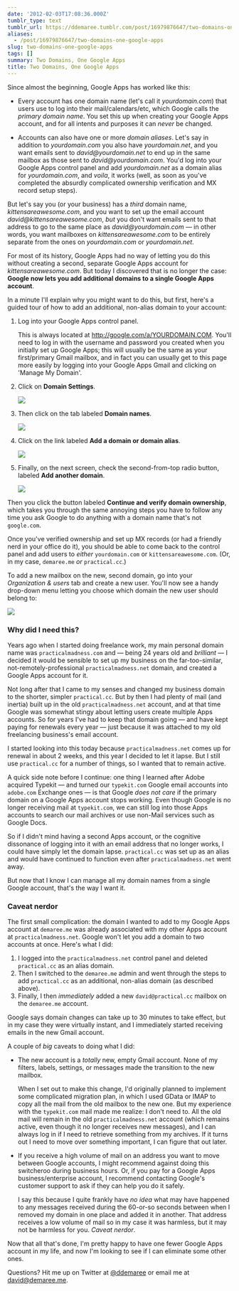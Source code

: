 ```yaml
---
date: '2012-02-03T17:08:36.000Z'
tumblr_type: text
tumblr_url: https://ddemaree.tumblr.com/post/16979876647/two-domains-one-google-apps
aliases:
  - /post/16979876647/two-domains-one-google-apps
slug: two-domains-one-google-apps
tags: []
summary: Two Domains, One Google Apps
title: Two Domains, One Google Apps
---
```


Since almost the beginning, Google Apps has worked like this:

* Every account has one domain name (let's call it _yourdomain.com_) that users use to log into their mail/calendars/etc, which Google calls the *primary domain name*. You set this up when creating your Google Apps account, and for all intents and purposes it can _never_ be changed.

* Accounts can also have one or more _domain aliases_. Let's say in addition to _yourdomain.com_ you also have _yourdomain.net_, and you want emails sent to _david@yourdomain.net_ to end up in the same mailbox as those sent to _david@yourdomain.com_. You'd log into your Google Apps control panel and add _yourdomain.net_ as a domain alias for _yourdomain.com_, and _voila_, it works (well, as soon as you've completed the absurdly complicated ownership verification and MX record setup steps).

But let's say you (or your business) has a _third_ domain name, _kittensareawesome.com_, and you want to set up the email account _david@kittensareawesome.com_, _but_ you don't want emails sent to that address to go to the same place as _david@yourdomain.com_ — in other words, you want mailboxes on _kittensareawesome.com_ to be entirely separate from the ones on _yourdomain.com_ or _yourdomain.net_.

For most of its history, Google Apps had no way of letting you do this without creating a second, separate Google Apps account for _kittensareawesome.com_. But today I discovered that is no longer the case: **Google now lets you add additional domains to a single Google Apps account**.

In a minute I'll explain why you might want to do this, but first, here's a guided tour of how to add an additional, non-alias domain to your account:

1. Log into your Google Apps control panel.
	
    This is always located at <http://google.com/a/YOURDOMAIN.COM>. You'll need to log in with the username and password you created when you initially set up Google Apps; this will usually be the same as your first/primary Gmail mailbox, and in fact you can usually get to this page more easily by logging into your Google Apps Gmail and clicking on 'Manage My Domain'.

2. Click on **Domain Settings**.

    ![](https://media.tumblr.com/tumblr_lytu89JpkB1qaztlp.png)

3. Then click on the tab labeled **Domain names**.

    ![](https://media.tumblr.com/tumblr_lytu7kVvSG1qaztlp.png)

4. Click on the link labeled **Add a domain or domain alias**.

    ![](https://media.tumblr.com/tumblr_lytu74kYIT1qaztlp.png)

5. Finally, on the next screen, check the second-from-top radio button, labeled **Add another domain**.

    ![](https://media.tumblr.com/tumblr_lytu5zHC9a1qaztlp.png)

Then you click the button labeled **Continue and verify domain ownership**, which takes you through the same annoying steps you have to follow any time you ask Google to do anything with a domain name that's not `google.com`.

Once you've verified ownership and set up MX records (or had a friendly nerd in your office do it), you should be able to come back to the control panel and add users to _either_ `yourdomain.com` or `kittensareawesome.com`. (Or, in my case, `demaree.me` _or_ `practical.cc`.)

To add a new mailbox on the new, second domain, go into your *Organization & users* tab and create a new user. You'll now see a handy drop-down menu letting you choose which domain the new user should belong to:

![](https://media.tumblr.com/tumblr_lytu5hBmxz1qaztlp.png)

### Why did I need this?

Years ago when I started doing freelance work, my main personal domain name was `practicalmadness.com` and — being 24 years old and _brilliant_ — I decided it would be sensible to set up my business on the far-too-similar, not-remotely-professional `practicalmadness.net` domain, and created a Google Apps account for it.

Not long after that I came to my senses and changed my business domain to the shorter, simpler `practical.cc`. But by then I had plenty of mail (and inertia) built up in the old `practicalmadness.net` account, and at that time Google was somewhat stingy about letting users create multiple Apps accounts. So for years I've had to keep that domain going — and have kept paying for renewals every year — just because it was attached to my old freelancing business's email account.

I started looking into this today because `practicalmadness.net` comes up for renewal in about 2 weeks, and this year I decided to let it lapse. But I still use `practical.cc` for a number of things, so I wanted that to remain active.

A quick side note before I continue: one thing I learned after Adobe acquired Typekit — and turned our `typekit.com` Google email accounts into `adobe.com` Exchange ones — is that Google _does not care_ if the primary domain on a Google Apps account stops working. Even though Google is no longer receiving mail at `typekit.com`, we can still log into those Apps accounts to search our mail archives or use non-Mail services such as Google Docs.

So if I didn't mind having a second Apps account, or the cognitive dissonance of logging into it with an email address that no longer works, I could have simply let the domain lapse. `practical.cc` was set up as an alias and would have continued to function even after `practicalmadness.net` went away.

But now that I know I can manage all my domain names from a single Google account, that's the way I want it.

### Caveat nerdor

The first small complication: the domain I wanted to add to my Google Apps account at `demaree.me` was already associated with my other Apps account at `practicalmadness.net`. Google won't let you add a domain to two accounts at once. Here's what I did:

1. I logged into the `practicalmadness.net` control panel and deleted `practical.cc` as an alias domain.
2. Then I switched to the `demaree.me` admin and went through the steps to add `practical.cc` as an additional, non-alias domain (as described above).
3. Finally, I then _immediately_ added a new `david@practical.cc` mailbox on the `demaree.me` account.

Google says domain changes can take up to 30 minutes to take effect, but in my case they were virtually instant, and I immediately started receiving emails in the new Gmail account.

A couple of _big_ caveats to doing what I did:

* The new account is a _totally_ new, empty Gmail account. None of my filters, labels, settings, or messages made the transition to the new mailbox.

    When I set out to make this change, I'd originally planned to implement some complicated migration plan, in which I used GData or IMAP to copy all the mail from the old mailbox to the new one. But my experience with the `typekit.com` mail made me realize: I don't need to. All the old mail will remain in the old `practicalmadness.net` account (which remains active, even though it no longer receives new messages), and I can always log in if I need to retrieve something from my archives. If it turns out I need to move over something important, I can figure that out later.

* If you receive a high volume of mail on an address you want to move between Google accounts, I might recommend against doing this switcheroo during business hours. Or, if you pay for a Google Apps business/enterprise account, I recommend contacting Google's customer support to ask if they can help you do it safely.

    I say this because I quite frankly have _no idea_ what may have happened to any messages received during the 60-or-so seconds between when I removed my domain in one place and added it in another. That address receives a low volume of mail so in my case it was harmless, but it may not be harmless for you. _Caveat nerdor_.

Now that all that's done, I'm pretty happy to have one fewer Google Apps account in my life, and now I'm looking to see if I can eliminate some other ones.

Questions? Hit me up on Twitter at [@ddemaree](http://twitter.com/ddemaree) or email me at [david@demaree.me](mailto:david@demaree.me?subject=Google+Apps+FTW).